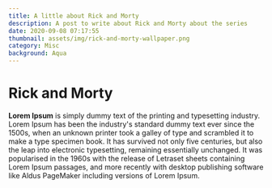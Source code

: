```yaml
---
title: A little about Rick and Morty
description: A post to write about Rick and Morty about the series
date: 2020-09-08 07:17:55
thumbnail: assets/img/rick-and-morty-wallpaper.png
category: Misc
background: Aqua
---
```

# Rick and Morty



**Lorem Ipsum** is simply dummy text of the printing and typesetting industry. Lorem Ipsum has been the industry's standard dummy text ever since the 1500s, when an unknown printer took a galley of type and scrambled it to make a type specimen book. It has survived not only five centuries, but also the leap into electronic typesetting, remaining essentially unchanged. It was popularised in the 1960s with the release of Letraset sheets containing Lorem Ipsum passages, and more recently with desktop publishing software like Aldus PageMaker including versions of Lorem Ipsum.